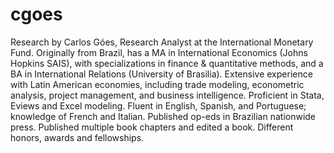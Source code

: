 # cgoes
Research by Carlos Góes, Research Analyst at the International Monetary Fund. Originally from Brazil, has a MA in International Economics (Johns Hopkins SAIS), with specializations in finance & quantitative methods, and a BA in International Relations (University of Brasilia). Extensive experience with Latin American economies, including trade modeling, econometric analysis, project management, and business intelligence. Proficient in Stata, Eviews and Excel modeling. Fluent in English, Spanish, and Portuguese; knowledge of French and Italian. Published op-eds in Brazilian nationwide press. Published multiple book chapters and edited a book. Different honors, awards and fellowships.
